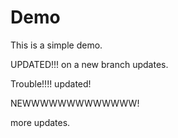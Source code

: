 # Demo

This is a simple demo.

UPDATED!!!
 on a new branch updates.


Trouble!!!!   updated!




NEWWWWWWWWWWWWW!



more updates.
